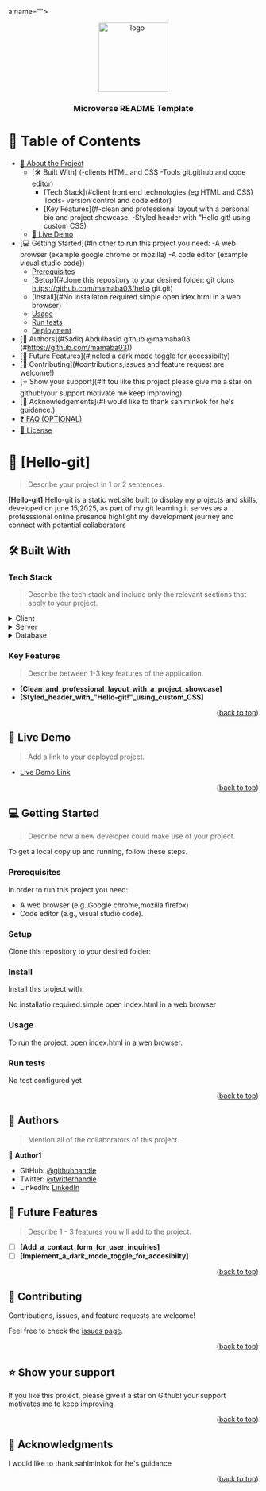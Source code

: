 a name=""></a>

<!--
!!! IMPORTANT !!!
This README is an example of how you could professionally present your codebase. 
Writing documentation is a crucial part of your work as a professional software developer and cannot be ignored. 

You should modify this file to match your project and remove sections that don't apply.

REQUIRED SECTIONS:
- Table of Contents
Built with
-Tech stack
- About the Project
  - Built With
  - Live Demo
- Getting Started
- Authors
- Future Features
- Contributing
- Show your support
- Acknowledgements
- License

OPTIONAL SECTIONS:
- FAQ

After you're finished please remove all the comments and instructions!

For more information on the importance of a professional README for your repositories: https://github.com/microverseinc/curriculum-transversal-skills/blob/main/documentation/articles/readme_best_practices.md
-->

<div align="center">
  <!-- You are encouraged to replace this logo with your own! Otherwise you can also remove it. -->
  <img src="murple_logo.png" alt="logo" width="140"  height="auto" />
  <br/>

  <h3><b>Microverse README Template</b></h3>

</div>

<!-- TABLE OF CONTENTS -->

# 📗 Table of Contents

- [📖 About the Project](#about-project)
  - [🛠 Built With]
  (-clients
HTML and CSS
-Tools
git.github and  code editor)
    - [Tech Stack](#client front end technologies (eg HTML and CSS)
         Tools- version control and code editor)
    - [Key Features](#-clean and professional layout with a personal bio and project showcase.
    -Styled header with "Hello git! using custom CSS)
  - [🚀 Live Demo](#live-demo)
- [💻 Getting Started](#In other to run this project you need:
-A web browser (example google chrome or mozilla)
-A code editor (example visual studio code))
  - [Prerequisites](#prerequisites)
  - [Setup](#clone this repository to your desired folder:
     git clons https://github.com/mamaba03/hello git.git)
  - [Install](#No installaton required.simple open idex.html in a web browser)
  - [Usage](#usage)
  - [Run tests](#run-tests)
  - [Deployment](#deployment)
- [👥 Authors](#Sadiq Abdulbasid
github @mamaba03 (#https://github.com/mamaba03))
- [🔭 Future Features](#Incled a dark mode toggle for accessibilty)
- [🤝 Contributing](#contributions,issues and feature request are welcome!)
- [⭐️ Show your support](#If tou like this project please give me a star on github!your support motivate me keep improving)
- [🙏 Acknowledgements](#I would like to thank sahlminkok for he's guidance.)
- [❓ FAQ (OPTIONAL)](#faq)
- [📝 License](#license)

<!-- PROJECT DESCRIPTION -->

# 📖 [Hello-git] <a name="about-project"></a>

> Describe your project in 1 or 2 sentences.

**[Hello-git]** Hello-git is a static website built to display my projects and skills, developed on june 15,2025, as part of my git learning it serves as a professsional online presence highlight my development journey and connect with potential collaborators

## 🛠 Built With <a name="built-with"></a>

### Tech Stack <a name="tech-stack"></a>

> Describe the tech stack and include only the relevant sections that apply to your project.

<details>
  <summary>Client</summary>
  <ul>
    <li><a href="https://reactjs.org/">React.js</a></li>
  </ul>
</details>

<details>
  <summary>Server</summary>
  <ul>
    <li><a href="https://expressjs.com/">Express.js</a></li>
  </ul>
</details>

<details>
<summary>Database</summary>
  <ul>
    <li><a href="https://www.postgresql.org/">PostgreSQL</a></li>
  </ul>
</details>

<!-- Features -->

### Key Features <a name="key-features"></a>

> Describe between 1-3 key features of the application.

- **[Clean_and_professional_layout_with_a_project_showcase]**
- **[Styled_header_with_"Hello-git!"_using_custom_CSS]**

<p align="right">(<a href="#readme-top">back to top</a>)</p>

<!-- LIVE DEMO -->

## 🚀 Live Demo <a name=""></a>

> Add a link to your deployed project.

- [Live Demo Link]("https://mamaba03.github.io/hello-git")

<p align="right">(<a href="#readme-top">back to top</a>)</p>

<!-- GETTING STARTED -->

## 💻 Getting Started <a name="getting-started"></a>

> Describe how a new developer could make use of your project.

To get a local copy up and running, follow these steps.

### Prerequisites

In order to run this project you need:
- A web browser (e.g.,Google chrome,mozilla firefox)
- Code editor (e.g., visual studio code).

### Setup

Clone this repository to your desired folder:

<!--
Example commands:

```sh
  cd my-folder
  git clone https://github.com/mamaab03/Hello-git.git
```
--->

### Install

Install this project with:

No installatio required.simple open index.html in a web browser

### Usage

To run the project, open index.html in a wen browser.

### Run tests

No test configured yet


<p align="right">(<a href="#readme-top">back to top</a>)</p>

<!-- AUTHORS -->

## 👥 Authors <a name="authors"></a>

> Mention all of the collaborators of this project.

👤 **Author1**

- GitHub: [@githubhandle](https://github.com/mamaba03)
- Twitter: [@twitterhandle](https://twitter.com/sadiqsamadani)
- LinkedIn: [LinkedIn](https://linkedin.com/in/sadiqsamdani)


<!-- FUTURE FEATURES -->

## 🔭 Future Features <a name="future-features"></a>

> Describe 1 - 3 features you will add to the project.

- [ ] **[Add_a_contact_form_for_user_inquiries]**
- [ ] **[Implement_a_dark_mode_toggle_for_accesibilty]**

<p align="right">(<a href="#readme-top">back to top</a>)</p>

<!-- CONTRIBUTING -->

## 🤝 Contributing <a name="contributing"></a>

Contributions, issues, and feature requests are welcome!

Feel free to check the [issues page](../../issues/).

<p align="right">(<a href="#readme-top">back to top</a>)</p>

<!-- SUPPORT -->

## ⭐️ Show your support <a name="support"></a>



If you like this project, please give it a star on Github! your support motivates me to keep improving.

<p align="right">(<a href="#readme-top">back to top</a>)</p>

<!-- ACKNOWLEDGEMENTS -->

## 🙏 Acknowledgments <a name="Acknowledgement"></a>

I would like to thank sahlminkok for he's guidance

<p align="right">(<a href="#readme-top">back to top</a>)</p>

<!--updated at 11:12 AM WAT,june 15,2025 -->
